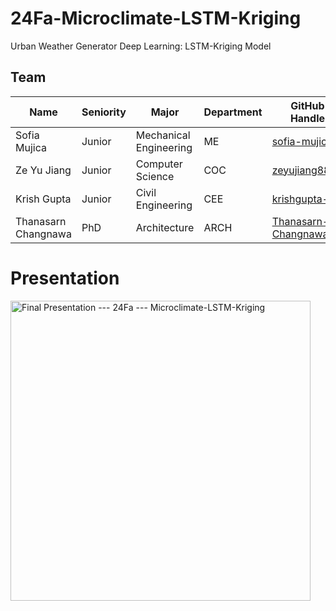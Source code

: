 # 24Fa-Microclimate-LSTM-Kriging
Urban Weather Generator
Deep Learning: LSTM-Kriging Model

## Team

| Name                  | Seniority | Major                  | Department | GitHub Handle                                                 |  
| --------------------- | --------- | ---------------------- | ---------- | ------------------------------------------------------------- | 
| Sofia Mujica          | Junior    | Mechanical Engineering | ME         | [sofia-mujica](https://github.com/sofia-mujica)               | 
| Ze Yu Jiang           | Junior    | Computer Science       | COC        | [zeyujiang8800](https://github.com/zeyujiang8800)             | 
| Krish Gupta           | Junior    | Civil Engineering      | CEE        | [krishgupta-CE](https://github.com/krishgupta-CE)             |
| Thanasarn Changnawa   | PhD       | Architecture           | ARCH       | [Thanasarn-Changnawa](https://github.com/Thanasarn-Changnawa) |

# Presentation

<a href="https://www.youtube.com/watch?v=deMabiRxBAA" target="_blank" rel="noopener noreferrer">
    <img src="https://img.youtube.com/vi/deMabiRxBAA/maxresdefault.jpg" width="480" alt="Final Presentation --- 24Fa --- Microclimate-LSTM-Kriging">
</a>


